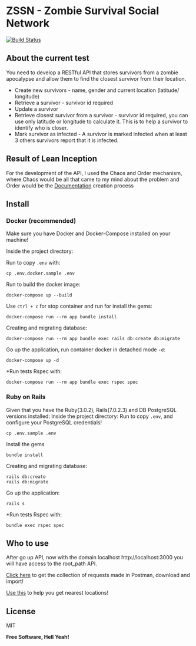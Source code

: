 # ZSSN - Zombie Survival Social Network

[![Build Status](https://travis-ci.org/joemccann/dillinger.svg?branch=master)](https://travis-ci.org/joemccann/dillinger)

## About the current test
You need to develop a RESTful API that stores survivors from a zombie apocalypse and allow
them to find the closest survivor from their location.
- Create new survivors - name, gender and current location (latitude/ longitude)
- Retrieve a survivor - survivor id required
- Update a survivor
- Retrieve closest survivor from a survivor - survivor id required, you can use
only latitude or longitude to calculate it. This is to help a survivor to identify who is
closer.
- Mark survivor as infected - A survivor is marked infected when at least 3 others
survivors report that it is infected.

## Result of Lean Inception
For the development of the API, I used the Chaos and Order mechanism, where Chaos would be all that came to my mind about the problem and Order would be the [Documentation](https://drive.google.com/file/d/1x5L1VwF8CyDEJHvxHmZ9LrDpUVBIKt1g/view?usp=sharing) creation process

## Install
### Docker (recommended)
Make sure you have Docker and Docker-Compose installed on your machine!

Inside the project directory:

Run to copy `.env` with:
```
cp .env.docker.sample .env
```

Run to build the docker image:
```
docker-compose up --build
```

Use `ctrl + c` for stop container and run for install the gems:
```
docker-compose run --rm app bundle install
```

Creating and migrating database:
```
docker-compose run --rm app bundle exec rails db:create db:migrate
```

Go up the application, run container docker in detached mode `-d`:
```
docker-compose up -d
```


*Run tests Rspec with:
```
docker-compose run --rm app bundle exec rspec spec
```

### Ruby on Rails
Given that you have the Ruby(3.0.2), Rails(7.0.2.3) and DB PostgreSQL versions installed:
Inside the project directory:
Run to copy `.env`, and configure your PostgreSQL credentials!
```
cp .env.sample .env
```

Install the gems
```
bundle install
```

Creating and migrating database:
```
rails db:create
rails db:migrate
```

Go up the application:
```
rails s
```


*Run tests Rspec with:
```
bundle exec rspec spec
```

## Who to use
After go up API, now with the domain localhost http://localhost:3000 you will have access to the root_path API.

[Click here](https://github.com/padualima/zssn-maxihost-api/blob/main/vendor/zssn-api.postman_collection.json) to get the collection of requests made in Postman, download and import!

[Use this](https://github.com/padualima/zssn-maxihost-api/blob/main/vendor/suport_location.rb) to help you get nearest locations!

## License

MIT

**Free Software, Hell Yeah!**
